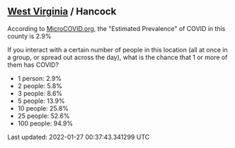 
## [West Virginia](/united-states/west-virginia) / Hancock

According to [MicroCOVID.org](http://microcovid.org),
the "Estimated Prevalence" of COVID in this county is 2.9%

If you interact with a certain number of people in this location
(all at once in a group, or spread out across the day), what is the chance that
1 or more of them has COVID?

- 1 person: 2.9%
- 2 people: 5.8%
- 3 people: 8.6%
- 5 people: 13.9%
- 10 people: 25.8%
- 25 people: 52.6%
- 100 people: 94.9%

Last updated: 2022-01-27 00:37:43.341299 UTC
